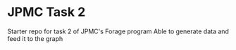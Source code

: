 # JPMC Task 2

Starter repo for task 2 of JPMC's Forage program
Able to generate data and feed it to the graph
